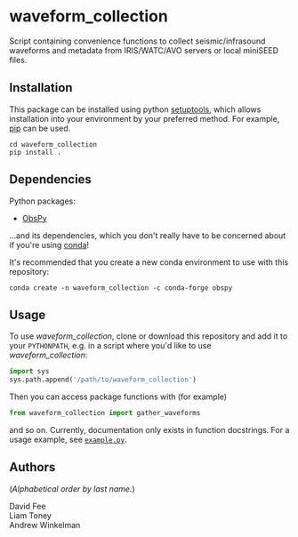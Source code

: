 waveform_collection
===================

Script containing convenience functions to collect seismic/infrasound waveforms
and metadata from IRIS/WATC/AVO servers or local miniSEED files.


Installation
------------
This package can be installed using python [setuptools](https://pypi.org/project/setuptools/),
which allows installation into your environment by your preferred method. For example,
[pip](https://pypi.org/project/pip/) can be used.

```
cd waveform_collection
pip install .
```


Dependencies
------------

Python packages:

* [ObsPy](http://docs.obspy.org/)

...and its dependencies, which you don't really have to be concerned about if
you're using [conda](https://docs.conda.io/projects/conda/en/latest/index.html)!

It's recommended that you create a new conda environment to use with this
repository:
```
conda create -n waveform_collection -c conda-forge obspy
```

Usage
-----

To use _waveform_collection_, clone or download this repository and add it to
your `PYTHONPATH`, e.g. in a script where you'd like to use
_waveform_collection_:
```python
import sys
sys.path.append('/path/to/waveform_collection')
```
Then you can access package functions with (for example)
```python
from waveform_collection import gather_waveforms
```
and so on. Currently, documentation only exists in function docstrings. For a
usage example, see [`example.py`](example.py).

Authors
-------

(_Alphabetical order by last name._)

David Fee  
Liam Toney  
Andrew Winkelman
